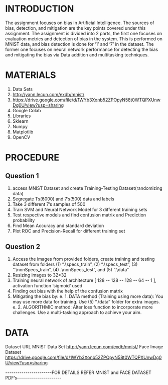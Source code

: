 ﻿# INTRODUCTION
The assignment focuses on bias in Artificial Intelligence. The sources of bias, detection, and mitigation are the key points covered under this assignment. The assignment is divided into 2 parts, the first one focuses on evaluation metrics and detection of bias in the system. This is performed on MNIST data, and bias detection is done for ‘1’ and ‘7’ in the dataset. The former one focuses on neural network performance for detecting the bias and mitigating the bias via Data addition and multitasking techniques.
# MATERIALS
1. Data Sets
1. http://yann.lecun.com/exdb/mnist/
2. https://drive.google.com/file/d/1WYb3Xonb52ZPOpyN58t0WTQPXUnwDg0U/view?usp=sharing
1. Google Colab
2. Libraries
1. Sklearn
2. Numpy
3. Matplotlib
4. OpenCV
# PROCEDURE
## Question 1
1. access MNIST Dataset and create Training-Testing Dataset(randomizing data)
2. Segregate 1’s(6000) and 7’s(500) data and labels
3. Take 3 different 7’s samples of 500
4. Train SVM and Neural Network Model for 3 different training sets
5. Test respective models and find confusion matrix and Prediction probability
6. Find Mean Accuracy and standard deviation
7. Plot ROC and Precision-Recall for different training set
## Question 2
1. Access the images from provided folders, create training and testing dataset from folders (1) “.\specs_train”, (2) “.\specs_test”, (3) “.\nonSpecs_train”, (4) .\nonSpecs_test”, and (5) “.\data”
2. Resizing images to 32*32
3. Training neural network of architecture [ 128 -- 128 -- 128 -- 64 -- 1 ], activation function ‘sigmoid’ used
4. Finding out bias with the help of the confusion matrix
5. Mitigating the bias by:
e. 1. DATA method (Training using more data): You may use more data for training. Use (5) “.\data” folder for extra images.
e. 2. ALGORITHMIC method: Alter loss function to incorporate more challenges. Use a multi-tasking approach to achieve your aim.
# DATA
Dataset
	URL
	MNIST Data Set
	http://yann.lecun.com/exdb/mnist/
	Face Image Dataset
	https://drive.google.com/file/d/1WYb3Xonb52ZPOpyN58t0WTQPXUnwDg0U/view?usp=sharing


	









-----------------------FOR DETAILS REFER MNIST and FACE DATASET PDF’s----------------------